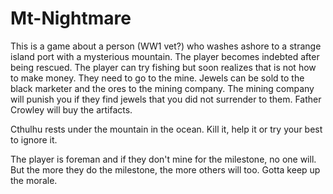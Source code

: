 # Mt-Nightmare

This is a game about a person (WW1 vet?) who washes ashore to a strange island port with a mysterious mountain. The player becomes indebted after being rescued. The player can try fishing but soon realizes that is not how to make money. They need to go to the mine. Jewels can be sold to the black marketer and the ores to the mining company. The mining company will punish you if they find jewels that you did not surrender to them. Father Crowley will buy the artifacts.

Cthulhu rests under the mountain in the ocean. Kill it, help it or try your best to ignore it.

The player is foreman and if they don't mine for the milestone, no one will. But the more they do the milestone, the more others will too. Gotta keep up the morale.
